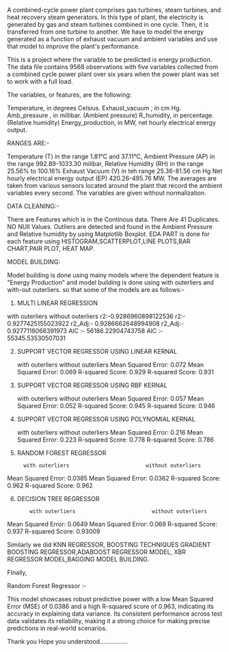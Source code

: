 A combined-cycle power plant comprises gas turbines, steam turbines, and heat recovery steam generators. 
In this type of plant, the electricity is generated by gas and steam turbines combined in one cycle.
Then, it is transferred from one turbine to another. We have to model the energy generated as a function of exhaust vacuum and ambient variables and use that model to improve the plant's performance.


This is a project where the variable to be predicted is energy production.
The data file contains 9568 observations with five variables collected from a combined cycle power plant over six years when the power plant was set to work with a full load. 

The variables, or features, are the following:

Temperature, in degrees Celsius.
Exhaust_vacuum , in cm Hg.
Amb_pressure , in millibar. (Ambient pressure)
R_humidity, in percentage. (Relative humidity)
Energy_production, in MW, net hourly electrical energy output.


RANGES ARE:-

 Temperature (T) in the range 1.81°C and 37.11°C,
Ambient Pressure (AP) in the range 992.89-1033.30 milibar,
Relative Humidity (RH) in the range 25.56% to 100.16%
Exhaust Vacuum (V) in teh range 25.36-81.56 cm Hg
Net hourly electrical energy output (EP) 420.26-495.76 MW.
The averages are taken from various sensors located around the plant that record the ambient variables every second. The variables are given without normalization.

DATA CLEANING:- 

There are Features which is in the Continous data.
There Are 41 Duplicates.
NO NUll Values.
Outliers are detected and found in the Ambient Pressure and Relative humidity by using Matplotlib Boxplot.
EDA PART is done for each feature using HISTOGRAM,SCATTERPLOT,LINE PLOTS,BAR CHART,PAIR PLOT, HEAT MAP.


MODEL BUILDING:

Model building is done using mainy  models where the dependent feature is "Energy Production" and model building is done using with outerliers and with-out outerliers. so that some of the models are as follows:-
1. MULTI LINEAR REGRESSION

  with outerliers                                 without outerliers
r2:-0.9286960898122536                           r2:- 0.9277425155023922 
r2_Adj:- 0.9286662648994908                      r2_Adj:- 0.9277118068391973 
AIC :- 56186.22904743758                         AIC :- 55345.53530507031 


2. SUPPORT VECTOR REGRESSOR USING LINEAR KERNAL

     with outerliers                                 without outerliers
Mean Squared Error: 0.072                    Mean Squared Error: 0.069 
R-squared Score: 0.929                       R-squared Score: 0.931


3. SUPPORT VECTOR REGRESSOR USING RBF KERNAL

   with outerliers                              without outerliers
Mean Squared Error: 0.057                   Mean Squared Error: 0.052 
R-squared Score: 0.945                      R-squared Score: 0.946

4. SUPPORT VECTOR REGRESSOR USING POLYNOMIAL KERNAL

      with outerliers                           without outerliers
Mean Squared Error: 0.216                  Mean Squared Error: 0.223
R-squared Score: 0.778                     R-squared Score: 0.786

5. RANDOM FOREST REGRESSOR

         with outerliers                         without outerliers
Mean Squared Error: 0.0385                  Mean Squared Error: 0.0362
R-squared Score: 0.962                     R-squared Score: 0.962

6. DECISION TREE REGRESSOR

           with outerliers                         without outerliers
Mean Squared Error: 0.0649                  Mean Squared Error: 0.068
R-squared Score: 0.937                     R-squared Score: 0.93009

Similarly we did KNN REGRESSOR, BOOSTING TECHNIQUES GRADIENT BOOSTING REGRESSOR,ADABOOST REGRESSOR MODEL,
XBR REGRESSOR MODEL,BAGGING MODEL BUILDING.

FInally,

Random Forest Regressor :-

This model showcases robust predictive power with a low Mean Squared Error (MSE) of 0.0386 and a high R-squared score of 0.963, indicating its accuracy in explaining data variance. Its consistent performance across test data validates its reliability, making it a strong choice for making precise predictions in real-world scenarios.


   
   


Thank you
Hope you understood................


   










